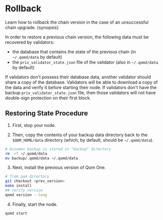 <!--
order: 6
-->

# Rollback

Learn how to rollback the chain version in the case of an unsuccessful chain upgrade. {synopsis}

In order to restore a previous chain version, the following data must be recovered by validators:

- the database that contains the state of the previous chain (in `~/.qomd/data` by default)
- the `priv_validator_state.json` file of the validator (also in `~/.qomd/data` by default)

If validators don't possess their database data, another validator should share a copy of the database. Validators will be able to download a copy of the data and verify it before starting their node. If validators don't have the backup `priv_validator_state.json` file, then those validators will not have double-sign protection on their first block.

## Restoring State Procedure

1. First, stop your node.

2. Then, copy the contents of your backup data directory back to the `$QOM_HOME/data` directory (which, by default, should be `~/.qomd/data`).

```bash
# Assumes backup is stored in "backup" directory
rm -rf ~/.qomd/data
mv backup/.qomd/data ~/.qomd/data
```

3. Next, install the previous version of Qom One.

```bash
# from qom directory
git checkout <prev_version>
make install
## verify version
qomd version --long
```

4. Finally, start the node.

```bash
qomd start
```
